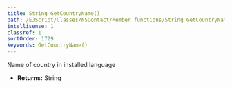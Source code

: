 ```yaml
---
title: String GetCountryName()
path: /EJScript/Classes/NSContact/Member functions/String GetCountryName()
intellisense: 1
classref: 1
sortOrder: 1729
keywords: GetCountryName()
---
```



Name of country in installed language



* **Returns:** String


